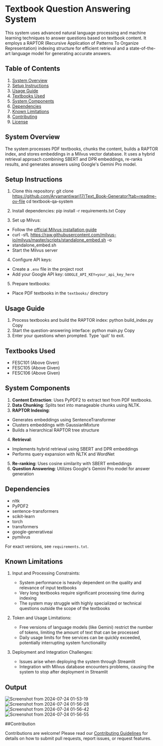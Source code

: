 # Textbook Question Answering System

This system uses advanced natural language processing and machine learning techniques to answer questions based on textbook content. It employs a RAPTOR (Recursive Application of Patterns To Organize Representation) indexing structure for efficient retrieval and a state-of-the-art language model for generating accurate answers.

## Table of Contents
1. [System Overview](#system-overview)
2. [Setup Instructions](#setup-instructions)
3. [Usage Guide](#usage-guide)
4. [Textbooks Used](#textbooks-used)
5. [System Components](#system-components)
6. [Dependencies](#dependencies)
7. [Known Limitations](#known-limitations)
8. [Contributing](#contributing)
9. [License](#license)

## System Overview

The system processes PDF textbooks, chunks the content, builds a RAPTOR index, and stores embeddings in a Milvus vector database. It uses a hybrid retrieval approach combining SBERT and DPR embeddings, re-ranks results, and generates answers using Google's Gemini Pro model.

## Setup Instructions

1. Clone this repository:
git clone https://github.com/Aryamantiwari17/Text_Book-Generator?tab=readme-ov-file
cd textbook-qa-system

3. Install dependencies:
pip install -r requirements.txt
Copy
4. Set up Milvus:
- Follow the [official Milvus installation guide](https://milvus.io/docs/install_standalone-docker.md)
-  curl -sfL https://raw.githubusercontent.com/milvus-io/milvus/master/scripts/standalone_embed.sh -o
-  standalone_embed.sh
- Start the Milvus server

4. Configure API keys:
- Create a `.env` file in the project root
- Add your Google API key: `GOOGLE_API_KEY=your_api_key_here`

5. Prepare textbooks:
- Place PDF textbooks in the `textbooks/` directory

## Usage Guide

1. Process textbooks and build the RAPTOR index:
python build_index.py
Copy
2. Start the question-answering interface:
python main.py
Copy
3. Enter your questions when prompted. Type 'quit' to exit.

## Textbooks Used

- FESC101 (Above Given)
- FESC105 (Above Given)
- FESC106 (Above Given)

## System Components

1. **Content Extraction**: Uses PyPDF2 to extract text from PDF textbooks.
2. **Data Chunking**: Splits text into manageable chunks using NLTK.
3. **RAPTOR Indexing**: 
- Generates embeddings using SentenceTransformer
- Clusters embeddings with GaussianMixture
- Builds a hierarchical RAPTOR tree structure
4. **Retrieval**:
- Implements hybrid retrieval using SBERT and DPR embeddings
- Performs query expansion with NLTK and WordNet
5. **Re-ranking**: Uses cosine similarity with SBERT embeddings
6. **Question Answering**: Utilizes Google's Gemini Pro model for answer generation

## Dependencies

- nltk
- PyPDF2
- sentence-transformers
- scikit-learn
- torch
- transformers
- google-generativeai
- pymilvus

For exact versions, see `requirements.txt`.

## Known Limitations

1. Input and Processing Constraints:
   - System performance is heavily dependent on the quality and relevance of input textbooks
   - Very long textbooks require significant processing time during indexing
   - The system may struggle with highly specialized or technical questions outside the scope of the textbooks

2. Token and Usage Limitations:
   - Free versions of language models (like Gemini) restrict the number of tokens, limiting the amount of text that can be processed
   - Daily usage limits for free services can be quickly exceeded, potentially interrupting system functionality

3. Deployment and Integration Challenges:
   - Issues arise when deploying the system through Streamlit
   - Integration with Milvus database encounters problems, causing the system to stop after deployment in Streamlit

## Output
![Screenshot from 2024-07-24 01-53-19](https://github.com/user-attachments/assets/20ed46f3-72d9-4d9f-9dd2-431272cb6fdf)
![Screenshot from 2024-07-24 01-56-28](https://github.com/user-attachments/assets/5d5d6fa9-aec7-4bc2-9a9a-7256ba0255de)
![Screenshot from 2024-07-24 01-56-42](https://github.com/user-attachments/assets/fb32e72a-378d-4a42-9198-d51208afad79)
![Screenshot from 2024-07-24 01-56-55](https://github.com/user-attachments/assets/604c01c9-3ed4-4d4f-82b6-9bdd3671dcef)





##Contribution

Contributions are welcome! Please read our [Contributing Guidelines](CONTRIBUTING.md) for details on how to submit pull requests, report issues, or request features.


